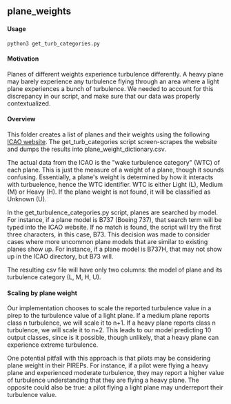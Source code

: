 ## plane_weights

#### Usage
```
python3 get_turb_categories.py
```

#### Motivation
Planes of different weights experience turbulence differently. A heavy plane may barely experience any turbulence flying through an area where a light plane experiences a bunch of turbulence. We needed to account for this discrepancy in our script, and make sure that our data was properly contextualized. 
#### Overview
This folder creates a list of planes and their weights using the following [ICAO website](https://www.icao.int/publications/doc8643/pages/search.aspx). The get_turb_categories script screen-scrapes the website and dumps the results into plane_weight_dictionary.csv.  

The actual data from the ICAO is the "wake turbulence category" (WTC) of each plane. This is just the measure of a weight of a plane, though it sounds confusing. Essentially, a plane's weight is determined by how it interacts with turbuelence, hence the WTC identifier. WTC is either Light (L), Medium (M) or Heavy (H). If the plane weight is not found, it will be classified as Unknown (U).

In the get_turbulence_categories.py script, planes are searched by model. For instance, if a plane model is B737 (Boeing 737), that search term will be typed into the ICAO website. If no match is found, the script will try the first three characters, in this case, B73. This decision was made to consider cases where more uncommon plane models that are similar to existing planes show up. For instance, if a plane model is B737H, that may not show up in the ICAO directory, but B73 will. 

The resulting csv file will have only two columns: the model of plane and its turbulence category (L, M, H, U).

#### Scaling by plane weight
Our implementation chooses to scale the reported turbulence value in a pirep to the turbulence value of a light plane. If a medium plane reports class n turbulence, we will scale it to n+1. If a heavy plane reports class n turbulence, we will scale it to n+2. This leads to our model predicting 10 output classes, since is it possible, though unlikely, that a heavy plane can experience extreme turbulence.

One potential pitfall with this approach is that pilots may be considering plane weight in their PIREPs. For instance, if a pilot were flying a heavy plane and experienced moderate turbulence, they may report a higher value of turbulence understanding that they are flying a heavy plane. The opposite could also be true: a pilot flying a light plane may underreport their turbulence value.
